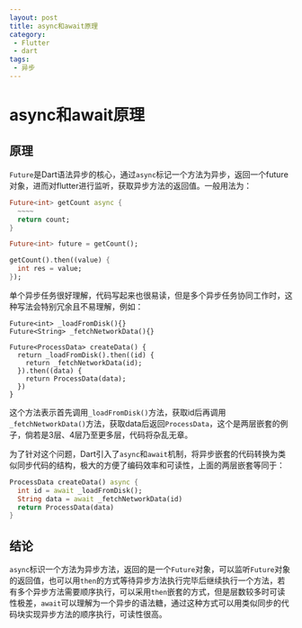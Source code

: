 ```yaml
---
layout: post
title: async和await原理
category: 
 - Flutter
 - dart
tags:
 - 异步
---
```




# async和await原理

## 原理

`Future`是Dart语法异步的核心，通过`async`标记一个方法为异步，返回一个future对象，进而对flutter进行监听，获取异步方法的返回值。一般用法为：

```dart
Future<int> getCount async {
  ~~~~
  return count;
}

Future<int> future = getCount();

getCount().then((value) {
  int res = value;
});
```

单个异步任务很好理解，代码写起来也很易读，但是多个异步任务协同工作时，这种写法会特别冗余且不易理解，例如：

~~~{dart
Future<int> _loadFromDisk(){}
Future<String> _fetchNetworkData(){}

Future<ProcessData> createData() {
  return _loadFromDisk().then((id) {
    return _fetchNetworkData(id);
  }).then((data) {
    return ProcessData(data);
  })
}
~~~

这个方法表示首先调用`_loadFromDisk()`方法，获取id后再调用`_fetchNetworkData()`方法，获取data后返回`ProcessData`，这个是两层嵌套的例子，倘若是3层、4层乃至更多层，代码将杂乱无章。

为了针对这个问题，Dart引入了`async`和`await`机制，将异步嵌套的代码转换为类似同步代码的结构，极大的方便了编码效率和可读性，上面的两层嵌套等同于：

```dart
ProcessData createData() async {
  int id = await _loadFromDisk();
  String data = await _fetchNetworkData(id)
  return ProcessData(data)
}
```

## 结论

`async`标识一个方法为异步方法，返回的是一个`Future`对象，可以监听`Future`对象的返回值，也可以用`then`的方式等待异步方法执行完毕后继续执行一个方法，若有多个异步方法需要顺序执行，可以采用`then`嵌套的方式，但是层数较多时可读性极差，`await`可以理解为一个异步的语法糖，通过这种方式可以用类似同步的代码块实现异步方法的顺序执行，可读性很高。

